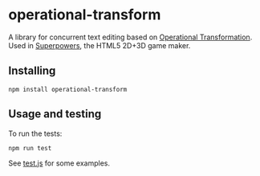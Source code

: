 # operational-transform

A library for concurrent text editing based on [Operational Transformation](http://en.wikipedia.org/wiki/Operational_transformation). Used in [Superpowers](https://sparklinlabs.com/), the HTML5 2D+3D game maker.

## Installing

    npm install operational-transform

## Usage and testing

To run the tests:

    npm run test

See [test.js](https://github.com/sparklinlabs/operational-transform/blob/master/test/test.js) for some examples.
